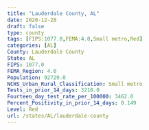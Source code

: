 ```yaml
---
title: "Lauderdale County, AL"
date: 2020-12-28
draft: false
type: county
tags: [FIPS:1077.0,FEMA:4.0,Small metro,Red]
categories: [AL]
County: Lauderdale County
State: AL
FIPS: 1077.0
FEMA_Region: 4.0
Population: 92729.0
NCHS_Urban_Rural_Classification: Small metro
Tests_in_prior_14_days: 3210.0
Fourteen_day_test_rate_per_100000: 3462.0
Percent_Positivity_in_prior_14_days: 0.149
Level: Red
url: /states/AL/lauderdale-county
---
```



